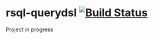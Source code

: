 # rsql-querydsl [![Build Status](https://api.travis-ci.org/vineey/rsql-querydsl.svg?token%2FkdSmFoN3e8GGHqffx761)](https://travis-ci.org/vineey/rsql-querydsl)

Project in progress
